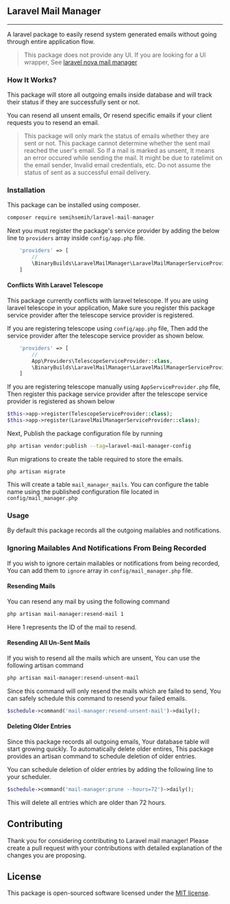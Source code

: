 ## Laravel Mail Manager
------------------------------------------------
A laravel package to easily resend system generated emails without going through entire application flow.

> This package does not provide any UI. If you are looking for a UI wrapper, See [laravel nova mail manager](https://github.com/binarybuilds/nova-mail-manager)

### How It Works?
This package will store all outgoing emails inside database and will track their status
if they are successfully sent or not.

You can resend all unsent emails, Or resend specific emails if your client requests you to resend an email.

> This package will only mark the status of emails whether they are sent or not. This package cannot determine whether 
the sent mail reached the user's email. So If a mail is marked as unsent, It means an error occured while sending the mail.
It might be due to ratelimit on the email sender, Invalid email credentials, etc. Do not assume the status of sent as a successful email delivery.
### Installation

This package can be installed using composer.
```bash
composer require semihsemih/laravel-mail-manager
```
Next you must register the package's service provider by adding the below line to `providers` array inside `config/app.php` file.

```php
    'providers' => [
        //
        \BinaryBuilds\LaravelMailManager\LaravelMailManagerServiceProvider::class
    ]
```

#### Conflicts With Laravel Telescope
This package currently conflicts with laravel telescope. If you are using laravel telescope in your application, 
Make sure you register this package service provider after the telescope service provider is registered.

If you are registering telescope using `config/app.php` file, Then add the service provider after the telescope service provider as shown below.

```php
    'providers' => [
        //
        App\Providers\TelescopeServiceProvider::class,
        \BinaryBuilds\LaravelMailManager\LaravelMailManagerServiceProvider::class
    ]
```

If you are registering telescope manually using `AppServiceProvider.php` file, Then register this package service provider after the telescope service provider is registered as shown below

```php
$this->app->register(TelescopeServiceProvider::class);
$this->app->register(LaravelMailManagerServiceProvider::class);
```


Next, Publish the package configuration file by running
```bash
php artisan vendor:publish --tag=laravel-mail-manager-config
```
Run migrations to create the table required to store the emails.
```
php artisan migrate
```
This will create a table `mail_manager_mails`. You can configure the table name using the published configuration file located in `config/mail_manager.php`

### Usage
By default this package records all the outgoing mailables and notifications. 

### Ignoring Mailables And Notifications From Being Recorded
If you wish to ignore certain mailables or notifications from being recorded, 
You can add them to `ignore` array in `config/mail_manager.php` file.

#### Resending Mails

You can resend any mail by using the following command

```bash
php artisan mail-manager:resend-mail 1
```
Here 1 represents the ID of the mail to resend.

#### Resending All Un-Sent Mails
If you wish to resend all the mails which are unsent, You can use the following artisan command
```bash
php artisan mail-manager:resend-unsent-mail
```
Since this command will only resend the mails which are failed to send, You can safely schedule this command to resend your failed emails.
```php
$schedule->command('mail-manager:resend-unsent-mail')->daily();
```
#### Deleting Older Entries
Since this package records all outgoing emails, Your database table will start growing quickly. To automatically delete older entires, 
This package provides an artisan command to schedule deletion of older entries. 

You can schedule deletion of older entries by adding the following line to your scheduler.
```php
$schedule->command('mail-manager:prune --hours=72')->daily();
```
This will delete all entries which are older than 72 hours.

## Contributing

Thank you for considering contributing to Laravel mail manager! Please create a pull request with your contributions with detailed explanation of the changes you are proposing.

## License

This package is open-sourced software licensed under the [MIT license](LICENSE.md).
